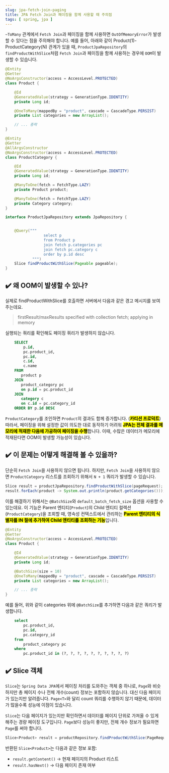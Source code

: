 ```yaml
---
slug: jpa-fetch-join-paging
title: JPA Fetch Join과 페이징을 함께 사용할 때 주의점
tags: [ spring, jpa ]
---
```


`~ToMany` 관계에서 `Fetch Join`과 페이징을 함께 사용하면 `OutOfMemoryError`가 발생할 수 있다는 점을 주의해야 합니다. 예를 들어, 아래와 같이 Product(1)-ProductCategory(N) 관계가 있을 때, `ProductJpaRepository`의 `findProductWithSlice`처럼 `Fetch Join`과 페이징을 함께 사용하는 경우에 `OOM`이 발생할 수 있습니다.

```java
@Entity
@Getter
@NoArgsConstructor(access = AccessLevel.PROTECTED)
class Product {

    @Id
    @GeneratedValue(strategy = GenerationType.IDENTITY)
    private Long id;

    @OneToMany(mappedBy = "product", cascade = CascadeType.PERSIST)
    private List categories = new ArrayList();

    // ... 중략
}

@Entity
@Getter
@AllArgsConstructor
@NoArgsConstructor(access = AccessLevel.PROTECTED)
class ProductCategory {

    @Id
    @GeneratedValue(strategy = GenerationType.IDENTITY)
    private Long id;

    @ManyToOne(fetch = FetchType.LAZY)
    private Product product;

    @ManyToOne(fetch = FetchType.LAZY)
    private Category category;
}

interface ProductJpaRepository extends JpaRepository {


    @Query("""
                 select p
                 from Product p
                 join fetch p.categories pc
                 join fetch pc.category c
                 order by p.id desc
            """)
    Slice findProductWithSlice(Pageable pageable);
}
```

## ✔️ 왜 OOM이 발생할 수 있나?
실제로 findProductWithSlice를 호출하면 서버에서 다음과 같은 경고 메시지를 보여주는데요.
> firstResult/maxResults specified with collection fetch; applying in memory

실행되는 쿼리를 확인해도 페이징 쿼리가 발생하지 않습니다.
```sql
    SELECT
        p.id,
        pc.product_id,
        pc.id,
        c.id,
        c.name 
    FROM
       product p 
    JOIN
       product_category pc 
       on p.id = pc.product_id 
    JOIN
       category c 
       on c.id = pc.category_id 
    ORDER BY p.id DESC
```
`ProductCategory`를 조인하면 `Product`의 결과도 함께 증가합니다. (<mark>**카티션 프로덕트**</mark>) 따라서, 페이징을 위해 설정한 값이 의도한 대로 동작하기 어려워 <mark>**JPA는 전체 결과를 메모리에 적재한 다음에 가공하여 페이징을 수행**</mark>합니다. 이때, 수많은 데이터가 메모리에 적재된다면 OOM이 발생할 가능성이 있습니다.

## ✔️ 이 문제는 어떻게 해결해 볼 수 있을까?
단순히 `Fetch Join`을 사용하지 않으면 됩니다. 하지만, `Fetch Join`을 사용하지 않으면 `ProductCategory` 리스트를 조회하기 위해서 `N + 1` 쿼리가 발생할 수 있습니다.
```java
Slice result = productJpaRepository.findProductWithSlice(pageRequest);
result.forEach(product -> System.out.println(product.getCategories())); // N + 1
```

이를 해결하기 위해서는 `@BatchSize`와 `default_batch_fetch_size` 옵션을 사용할 수 있는데요. 이 기능은 Parent 엔티티(`Product`)의 Child 엔티티 컬렉션(`ProductCategory`)을 조회할 때, 영속성 컨텍스트에서 관리하는 <mark>**Parent 엔티티의 식별자를 IN 절에 추가하여 Child 엔티티를 조회하는 기능**</mark>입니다.
```java
@Entity
@Getter
@NoArgsConstructor(access = AccessLevel.PROTECTED)
class Product {

    @Id
    @GeneratedValue(strategy = GenerationType.IDENTITY)
    private Long id;

    @BatchSize(size = 10)
    @OneToMany(mappedBy = "product", cascade = CascadeType.PERSIST)
    private List categories = new ArrayList();

    // ... 중략
}
```
예를 들어, 위와 같이 categories 위에 `@BatchSize`를 추가하면 다음과 같은 쿼리가 발생합니다.
```sql
    select
        pc.product_id,
        pc.id,
        pc.category_id 
    from
        product_category pc 
    where
        pc.product_id in (?, ?, ?, ?, ?, ?, ?, ?, ?, ?)
```

## ✔️ Slice<T> 객체
`Slice`는 `Spring Data JPA`에서 페이징 처리를 도와주는 객체 중 하나로, `Page`와 비슷하지만 총 페이지 수나 전체 개수(count) 정보는 포함하지 않습니다. 대신 다음 페이지가 있는지만 알려줍니다.
`Page<T>`와 달리 count 쿼리를 수행하지 않기 때문에, 데이터가 많을수록 성능에 이점이 있습니다.

`Slice`는 다음 페이지가 있는지만 확인하면서 데이터를 페이지 단위로 가져올 수 있게 해주는 경량 페이징 도구입니다.
`Page`보다 성능이 좋지만, 전체 개수 정보가 필요하면 `Page`를 써야 합니다.

```java
Slice<Product> result = productRepository.findProductWithSlice(PageRequest.of(0, 10));
```
반환된 `Slice<Product>`는 다음과 같은 정보 포함:
* `result.getContent()` → 현재 페이지의 Product 리스트
* `result.hasNext()` → 다음 페이지 존재 여부